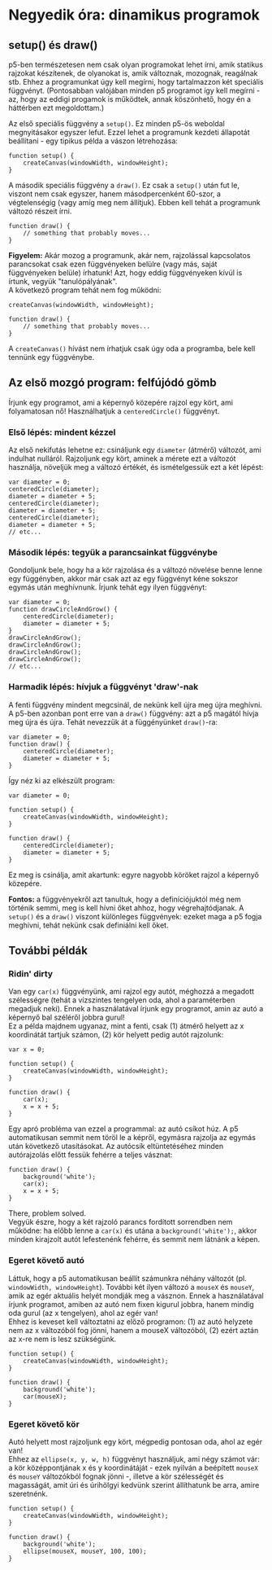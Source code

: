 # Negyedik óra: dinamikus programok

## setup() és draw()

p5-ben természetesen nem csak olyan programokat lehet írni, amik statikus rajzokat készítenek, de olyanokat is, amik változnak, mozognak, reagálnak stb. Ehhez a programunkat úgy kell megírni, hogy tartalmazzon két speciális függvényt. (Pontosabban valójában minden p5 programot így kell megírni - az, hogy az eddigi progamok is működtek, annak köszönhető, hogy én a háttérben ezt megoldottam.)  

Az első speciális függvény a `setup()`. Ez minden p5-ös weboldal megnyitásakor egyszer lefut. Ezzel lehet a programunk kezdeti állapotát beállítani - egy tipikus példa a vászon létrehozása:  
```
function setup() {
    createCanvas(windowWidth, windowHeight);
}
```
A második speciális függvény a `draw()`. Ez csak a `setup()` után fut le, viszont nem csak egyszer, hanem másodpercenként 60-szor, a végtelenségig (vagy amíg meg nem állítjuk). Ebben kell tehát a programunk változó részeit írni.  
```
function draw() {
    // something that probably moves...
}
```
**Figyelem:** Akár mozog a programunk, akár nem, rajzolással kapcsolatos parancsokat csak ezen függvényeken belülre (vagy más, saját függvényeken belüle) írhatunk! Azt, hogy eddig függvényeken kívül is írtunk, vegyük "tanulópályának".  
A következő program tehát nem fog működni:
```
createCanvas(windowWidth, windowHeight);

function draw() {
    // something that probably moves...
}
```
A `createCanvas()` hívást nem írhatjuk csak úgy oda a programba, bele kell tennünk egy függvénybe.

## Az első mozgó program: felfújódó gömb

Írjunk egy programot, ami a képernyő közepére rajzol egy kört, ami folyamatosan nő! Használhatjuk a `centeredCircle()` függvényt.  

### Első lépés: mindent kézzel

Az első nekifutás lehetne ez: csináljunk egy `diameter` (átmérő) változót, ami indulhat nulláról. Rajzoljunk egy kört, aminek a mérete ezt a változót használja, növeljük meg a változó értékét, és ismételgessük ezt a két lépést:  
```
var diameter = 0;
centeredCircle(diameter);
diameter = diameter + 5;
centeredCircle(diameter);
diameter = diameter + 5;
centeredCircle(diameter);
diameter = diameter + 5;
// etc...
```

### Második lépés: tegyük a parancsainkat függvénybe

Gondoljunk bele, hogy ha a kör rajzolása és a változó növelése benne lenne egy függényben, akkor már csak azt az egy függvényt kéne sokszor egymás után meghívnunk. Írjunk tehát egy ilyen függvényt:
```
var diameter = 0;
function drawCircleAndGrow() {
    centeredCircle(diameter);
    diameter = diameter + 5;    
}
drawCircleAndGrow();
drawCircleAndGrow();
drawCircleAndGrow();
drawCircleAndGrow();
// etc...
```

### Harmadik lépés: hívjuk a függvényt 'draw'-nak

A fenti függvény mindent megcsinál, de nekünk kell újra meg újra meghívni. A p5-ben azonban pont erre van a `draw()` függvény: azt a p5 magától hívja meg újra és újra. Tehát nevezzük át a függényünket `draw()`-ra:
```
var diameter = 0;
function draw() {
    centeredCircle(diameter);
    diameter = diameter + 5;    
}
```

Így néz ki az elkészült program:
```
var diameter = 0;

function setup() {
    createCanvas(windowWidth, windowHeight);
}

function draw() {
    centeredCircle(diameter);
    diameter = diameter + 5;    
}
```
Ez meg is csinálja, amit akartunk: egyre nagyobb köröket rajzol a képernyő közepére.

**Fontos:** a függvényekről azt tanultuk, hogy a definíciójuktól még nem történik semmi, meg is kell hívni őket ahhoz, hogy végrehajtódjanak. A `setup()` és a `draw()` viszont különleges függvények: ezeket maga a p5 fogja meghívni, tehát nekünk csak definiálni kell őket.

## További példák

### Ridin' dirty

Van egy `car(x)` függvényünk, ami rajzol egy autót, méghozzá a megadott szélességre (tehát a vízszintes tengelyen oda, ahol a paraméterben megadjuk neki). Ennek a használatával írjunk egy programot, amin az autó a képernyő bal széléről jobbra gurul!  
Ez a példa majdnem ugyanaz, mint a fenti, csak (1) átmérő helyett az x koordinátát tartjuk számon, (2) kör helyett pedig autót rajzolunk:
```
var x = 0;

function setup() {
    createCanvas(windowWidth, windowHeight);
}

function draw() {
    car(x);
    x = x + 5;
}
```
Egy apró probléma van ezzel a programmal: az autó csíkot húz. A p5 automatikusan semmit nem töröl le a képről, egymásra rajzolja az egymás után következő utasításokat. Az autócsík eltüntetéséhez minden autórajzolás előtt fessük fehérre a teljes vásznat:
```
function draw() {
    background('white');
    car(x);
    x = x + 5;
}
```
There, problem solved.  
Vegyük észre, hogy a két rajzoló parancs fordított sorrendben nem működne: ha előbb lenne a `car(x)` és utána a `background('white');`, akkor minden kirajzolt autót lefestenénk fehérre, és semmit nem látnánk a képen.

### Egeret követő autó

Láttuk, hogy a p5 automatikusan beállít számunkra néhány változót (pl. `windowWidth, windowHeight`). További két ilyen változó a `mouseX` és `mouseY`, amik az egér aktuális helyét mondják meg a vásznon. Ennek a használatával írjunk programot, amiben az autó nem fixen kigurul jobbra, hanem mindig oda gurul (az x tengelyen), ahol az egér van!  
Ehhez is keveset kell változtatni az előző programon: (1) az autó helyzete nem az x változóból fog jönni, hanem a mouseX változóból, (2) ezért aztán az x-re nem is lesz szükségünk.
```
function setup() {
    createCanvas(windowWidth, windowHeight);
}

function draw() {
    background('white');
    car(mouseX);
}
```

### Egeret követő kör

Autó helyett most rajzoljunk egy kört, mégpedig pontosan oda, ahol az egér van!  
Ehhez az `ellipse(x, y, w, h)` függvényt használjuk, ami négy számot vár: a kör középpontjának x és y koordinátáját - ezek nyilván a beépített `mouseX` és `mouseY` változókból fognak jönni -, illetve a kör szélességét és magasságát, amit úri és úrihölgyi kedvünk szerint állíthatunk be arra, amire szeretnénk.
```
function setup() {
    createCanvas(windowWidth, windowHeight);
}

function draw() {
    background('white');
    ellipse(mouseX, mouseY, 100, 100);
}
```
